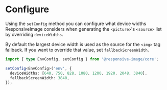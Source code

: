 # Configure

Using the `setConfig` method you can configure what device widths ResponsiveImage considers when generating the `<picture>`'s `<source>` list by overriding `deviceWidths`.

By default the largest device width is used as the source for the `<img>` tag fallback. If you want to override that value, set `fallbackScreenWidth`.

```ts
import { type EnvConfig, setConfig } from '@responsive-image/core';

setConfig<EnvConfig>('env', {
  deviceWidths: [640, 750, 828, 1080, 1200, 1920, 2048, 3840],
  fallbackScreenWidth: 3840,
});
```
